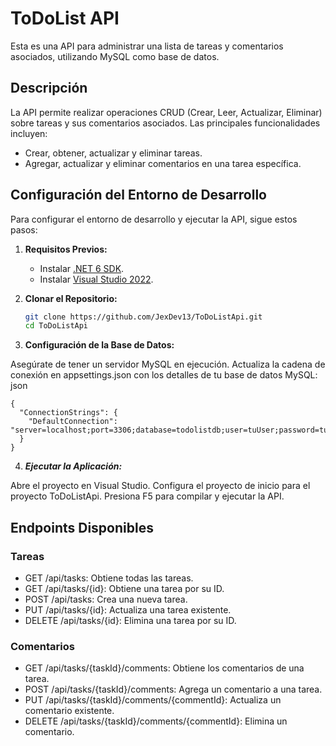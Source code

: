 # ToDoList API

Esta es una API para administrar una lista de tareas y comentarios asociados, utilizando MySQL como base de datos.

## Descripción

La API permite realizar operaciones CRUD (Crear, Leer, Actualizar, Eliminar) sobre tareas y sus comentarios asociados. Las principales funcionalidades incluyen:

- Crear, obtener, actualizar y eliminar tareas.
- Agregar, actualizar y eliminar comentarios en una tarea específica.

## Configuración del Entorno de Desarrollo

Para configurar el entorno de desarrollo y ejecutar la API, sigue estos pasos:

1. **Requisitos Previos:**
   - Instalar [.NET 6 SDK](https://dotnet.microsoft.com/download/dotnet/6.0).
   - Instalar [Visual Studio 2022](https://visualstudio.microsoft.com/vs/).

2. **Clonar el Repositorio:**
   ```bash
   git clone https://github.com/JexDev13/ToDoListApi.git
   cd ToDoListApi
   ```
   
3. **Configuración de la Base de Datos:**

Asegúrate de tener un servidor MySQL en ejecución.
Actualiza la cadena de conexión en appsettings.json con los detalles de tu base de datos MySQL:
json
```
{
  "ConnectionStrings": {
    "DefaultConnection": "server=localhost;port=3306;database=todolistdb;user=tuUser;password=tuPassword"
  }
}
```
4. ***Ejecutar la Aplicación:***

Abre el proyecto en Visual Studio.
Configura el proyecto de inicio para el proyecto ToDoListApi.
Presiona F5 para compilar y ejecutar la API.

## Endpoints Disponibles
### Tareas
* GET /api/tasks: Obtiene todas las tareas.
* GET /api/tasks/{id}: Obtiene una tarea por su ID.
* POST /api/tasks: Crea una nueva tarea.
* PUT /api/tasks/{id}: Actualiza una tarea existente.
* DELETE /api/tasks/{id}: Elimina una tarea por su ID.

### Comentarios
* GET /api/tasks/{taskId}/comments: Obtiene los comentarios de una tarea.
* POST /api/tasks/{taskId}/comments: Agrega un comentario a una tarea.
* PUT /api/tasks/{taskId}/comments/{commentId}: Actualiza un comentario existente.
* DELETE /api/tasks/{taskId}/comments/{commentId}: Elimina un comentario.

